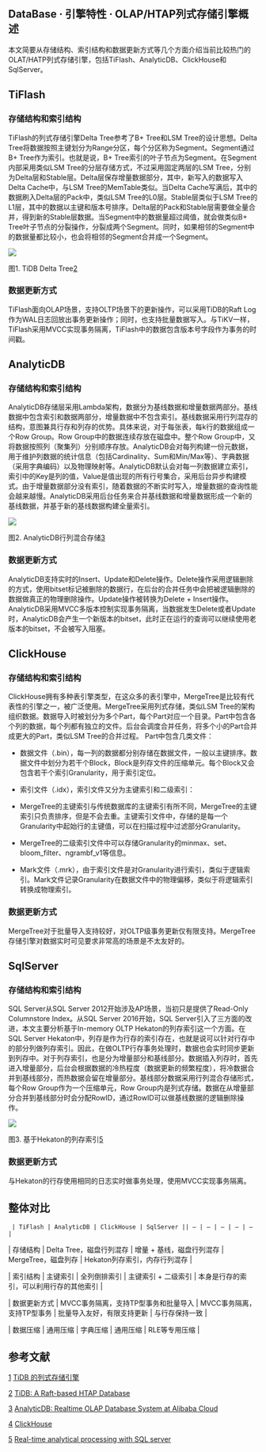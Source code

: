 ## DataBase · 引擎特性 · OLAP/HTAP列式存储引擎概述


本文简要从存储结构、索引结构和数据更新方式等几个方面介绍当前比较热门的OLAT/HATP列式存储引擎，包括TiFlash、AnalyticDB、ClickHouse和SqlServer。  

## TiFlash

### 存储结构和索引结构

TiFlash的列式存储引擎Delta Tree参考了B+ Tree和LSM Tree的设计思想。Delta Tree将数据按照主键划分为Range分区，每个分区称为Segment。Segment通过B+ Tree作为索引。也就是说，B+ Tree索引的叶子节点为Segment。在Segment内部采用类似LSM Tree的分层存储方式，不过采用固定两层的LSM Tree，分别为Delta层和Stable层。Delta层保存增量数据部分，其中，新写入的数据写入Delta Cache中，与LSM Tree的MemTable类似。当Delta Cache写满后，其中的数据刷入Delta层的Pack中，类似LSM Tree的L0层。Stable层类似于LSM Tree的L1层，其中的数据以主键和版本号排序。Delta层的Pack和Stable层需要做全量合并，得到新的Stable层数据。当Segment中的数据量超过阈值，就会做类似B+ Tree叶子节点的分裂操作，分裂成两个Segment。同时，如果相邻的Segment中的数据量都比较小，也会将相邻的Segment合并成一个Segment。  


![][0]

图1. TiDB Delta Tree[2]  

### 数据更新方式

TiFlash面向OLAP场景，支持OLTP场景下的更新操作，可以采用TiDB的Raft Log作为WAL日志回放出事务更新操作；同时，也支持批量数据写入。与TiKV一样，TiFlash采用MVCC实现事务隔离，TiFlash中的数据包含版本号字段作为事务的时间戳。  

## AnalyticDB

### 存储结构和索引结构

AnalyticDB存储层采用Lambda架构，数据分为基线数据和增量数据两部分。基线数据中包含索引和数据两部分，增量数据中不包含索引。基线数据采用行列混存的结构，意图兼具行存和列存的优势。具体来说，对于每张表，每k行的数据组成一个Row Group。Row Group中的数据连续存放在磁盘中。整个Row Group中，又将数据按照列（聚集列）分别顺序存放。AnalyticDB会对每列构建一份元数据，用于维护列数据的统计信息（包括Cardinality、Sum和Min/Max等）、字典数据（采用字典编码）以及物理映射等。AnalyticDB默认会对每一列数据建立索引，索引中的Key是列的值，Value是值出现的所有行号集合，采用后台异步构建模式。由于增量数据部分没有索引，随着数据的不断实时写入，增量数据的查询性能会越来越慢。AnalyticDB采用后台任务来合并基线数据和增量数据形成一个新的基线数据，并基于新的基线数据构建全量索引。  


![][1]

图2. AnalyticDB行列混合存储[3]  

### 数据更新方式

AnalyticDB支持实时的Insert、Update和Delete操作。Delete操作采用逻辑删除的方式，使用bitset标记被删除的数据行，在后台的合并任务中会把被逻辑删除的数据做真正的物理删除操作。Update操作被转换为Delete + Insert操作。AnalyticDB采用MVCC多版本控制实现事务隔离，当数据发生Delete或者Update时，AnalyticDB会产生一个新版本的bitset，此时正在运行的查询可以继续使用老版本的bitset，不会被写入阻塞。  

## ClickHouse

### 存储结构和索引结构

ClickHouse拥有多种表引擎类型，在这众多的表引擎中，MergeTree是比较有代表性的引擎之一，被广泛使用。MergeTree采用列式存储，类似LSM Tree的架构组织数据。数据导入时被划分为多个Part，每个Part对应一个目录。Part中包含各个列的数据，每个列都有独立的文件。后台会调度合并任务，将多个小的Part合并成更大的Part，类似LSM Tree的合并过程。
Part中包含几类文件：  

* 数据文件（.bin），每一列的数据都分别存储在数据文件，一般以主键排序。数据文件中划分为若干个Block，Block是列存文件的压缩单元。每个Block又会包含若干个索引Granularity，用于索引定位。
* 索引文件（.idx），索引文件又分为主键索引和二级索引：
  

* MergeTree的主键索引与传统数据库的主键索引有所不同，MergeTree的主键索引只负责排序，但是不会去重。主键索引文件中，存储的是每一个Granularity中起始行的主键值，可以在扫描过程中过滤部分Granularity。
* MergeTree的二级索引文件中可以存储Granularity的minmax、set、bloom_filter、ngrambf_v1等信息。
    

  
* Mark文件（.mrk），由于索引文件是对Granularity进行索引，类似于逻辑索引。Mark文件记录Granularity在数据文件中的物理偏移，类似于将逻辑索引转换成物理索引。


### 数据更新方式

MergeTree对于批量导入支持较好，对OLTP级事务更新仅有限支持。MergeTree存储引擎对数据实时可见要求非常高的场景是不太友好的。  

## SqlServer

### 存储结构和索引结构

SQL Server从SQL Server 2012开始涉及AP场景，当初只是提供了Read-Only Columnstore Index。从SQL Server 2016开始，SQL Server引入了三方面的改进，本文主要分析基于In-memory OLTP Hekaton的列存索引这一个方面。在SQL Server Hekaton中，列存是作为行存的索引存在，也就是说可以针对行存中的部分列做列存索引。因此，在做OLTP行存事务处理时，数据也会实时同步更新到列存中。对于列存索引，也是分为增量部分和基线部分。数据插入列存时，首先进入增量部分，后台会根据数据的冷热程度（数据更新的频繁程度），将冷数据合并到基线部分，而热数据会留在增量部分。基线部分数据采用行列混合存储形式，每个Row Group作为一个压缩单元，Row Group内是列式存储。数据在从增量部分合并到基线部分时会分配RowID，通过RowID可以做基线数据的逻辑删除操作。  


![][2]

图3. 基于Hekaton的列存索引[5]  

### 数据更新方式

与Hekaton的行存使用相同的日志实时做事务处理，使用MVCC实现事务隔离。  

## 整体对比

     | TiFlash | AnalyticDB | ClickHouse | SqlServer || — | — | — | — | — | 

| 存储结构 | Delta Tree，磁盘行列混存 | 增量 + 基线，磁盘行列混存 | MergeTree，磁盘列存 | Hekaton列存索引，内存行列混存 | 

| 索引结构 | 主键索引 | 全列倒排索引 | 主键索引 + 二级索引 | 本身是行存的索引，可以利用行存的其他索引 | 

| 数据更新方式 | MVCC事务隔离，支持TP型事务和批量导入 | MVCC事务隔离，支持TP型事务 | 批量导入友好，有限支持更新 | 与行存保持一致 | 

| 数据压缩 | 通用压缩 | 字典压缩 | 通用压缩 | RLE等专用压缩 |  

## 参考文献

[1] [TiDB 的列式存储引擎][3] 

[2] [TiDB: A Raft-based HTAP Database][4] 

[3] [AnalyticDB: Realtime OLAP Database System at Alibaba Cloud][5] 

[4] [ClickHouse][6] 

[5] [Real-time analytical processing with SQL server][7]  


[3]: https://pingcap.com/blog-cn/how-tidb-implements-columnar-storage-engine/
[4]: http://www.vldb.org/pvldb/vol13/p3072-huang.pdf
[5]: http://www.vldb.org/pvldb/vol12/p2059-zhan.pdf
[6]: https://clickhouse.tech/
[7]: https://dl.acm.org/doi/10.14778/2824032.2824071
[0]: http://mysql.taobao.org/monthly/pic/202103/htap/tidb-lingcang.jpg
[1]: http://mysql.taobao.org/monthly/pic/202103/htap/adb-lingcang.jpg
[2]: http://mysql.taobao.org/monthly/pic/202103/htap/sqlserver-lingcang.jpg